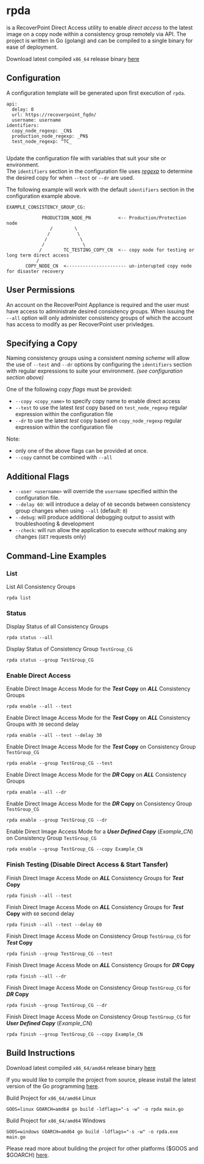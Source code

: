 rpda
====
is a RecoverPoint Direct Access utility to enable _direct access_ to the latest image on a copy node
within a consistency group remotely via API. 
The project is written in Go (golang) and can be compiled to a single binary for ease of deployment.

Download latest compiled `x86_64` release binary [here](https://github.com/bcambl/rpda/releases)

## Configuration
A configuration template will be generated upon first execution of `rpda`. 

```
api:
  delay: 0
  url: https://recoverpoint_fqdn/
  username: username
identifiers:
  copy_node_regexp: _CN$
  production_node_regexp: _PN$
  test_node_regexp: ^TC_


```

Update the configuration file with variables that suit your site or environment.  
The `identifiers` section in the configuration file uses [_regexp_](https://golang.org/pkg/regexp/) to determine the desired copy
for when `--test` or `--dr` are used.

The following example will work with the default `identifiers` section in the configuration example above.

```
EXAMPLE_CONSISTENCY_GROUP_CG:

             PRODUCTION_NODE_PN          <-- Production/Protection node
                /        \
               /          \
              /            \
             /              \
            /        TC_TESTING_COPY_CN  <-- copy node for testing or long term direct access
           /
       COPY_NODE_CN  <---------------------- un-interupted copy node for disaster recovery
```



## User Permissions
An account on the RecoverPoint Appliance is required and the user must have access to administrate desired consistency groups.
When issuing the `--all` option will only administer consistency groups of which the account has access to modify as per RecoverPoint user privledges.

## Specifying a Copy
Naming consistency groups using a consistent _naming scheme_ will allow the use of `--test` and `--dr` options by
configuring the `identifiers` section with regular expressions to suite your environment. _(see configuration section above)_

One of the following _copy flags_ must be provided:
 - `--copy <copy_name>` to specify copy name to enable direct access
 - `--test` to use the latest _test_ copy based on `test_node_regexp` regular expression within the configuration file
 - `--dr` to use the latest _test_ copy based on `copy_node_regexp` regular expression within the configuration file

 Note:  
 - only one of the above flags can be provided at once.
 - `--copy` cannot be combined with `--all`

## Additional Flags

- `--user <username>` will override the `username` specified within the configuration file.
- `--delay 60`: will introduce a delay of `60` seconds between consistency group changes when using `--all` (default: `0`)
- `--debug`: will produce additional debugging output to assist with troubleshooting & development
- `--check`: will run allow the application to execute _without_ making any changes (`GET` requests only)

## Command-Line Examples

### List  
List All Consistency Groups
```
rpda list
```

### Status  
Display Status of all Consistency Groups
```
rpda status --all
```

Display Status of Consistency Group `TestGroup_CG`
```
rpda status --group TestGroup_CG
```

### Enable Direct Access  
Enable Direct Image Access Mode for the **_Test_ Copy** on **_ALL_** Consistency Groups
```
rpda enable --all --test
```

Enable Direct Image Access Mode for the **_Test_ Copy** on **_ALL_** Consistency Groups with `30` second delay
```
rpda enable --all --test --delay 30
```

Enable Direct Image Access Mode for the **_Test_ Copy** on Consistency Group `TestGroup_CG`
```
rpda enable --group TestGroup_CG --test
```

Enable Direct Image Access Mode for the **_DR_ Copy** on **_ALL_** Consistency Groups
```
rpda enable --all --dr
```

Enable Direct Image Access Mode for the **_DR_ Copy** on Consistency Group `TestGroup_CG`
```
rpda enable --group TestGroup_CG --dr
```

Enable Direct Image Access Mode for a **_User Defined Copy_** (_Example_CN_) on Consistency Group `TestGroup_CG`
```
rpda enable --group TestGroup_CG --copy Example_CN
```

### Finish Testing (Disable Direct Access & Start Tansfer)
Finish Direct Image Access Mode on **_ALL_** Consistency Groups for **_Test_ Copy**
```
rpda finish --all --test
```

Finish Direct Image Access Mode on **_ALL_** Consistency Groups for **_Test_ Copy** with `60` second delay
```
rpda finish --all --test --delay 60
```

Finish Direct Image Access Mode on Consistency Group `TestGroup_CG` for **_Test_ Copy**
```
rpda finish --group TestGroup_CG --test
```

Finish Direct Image Access Mode on **_ALL_** Consistency Groups for **_DR_ Copy**
```
rpda finish --all --dr
```

Finish Direct Image Access Mode on Consistency Group `TestGroup_CG` for **_DR_ Copy**
```
rpda finish --group TestGroup_CG --dr
```

Finish Direct Image Access Mode on Consistency Group `TestGroup_CG` for **_User Defined Copy_** (_Example_CN_)
```
rpda finish --group TestGroup_CG --copy Example_CN
```

## Build Instructions

Download latest compiled `x86_64/amd64` release binary [here](https://github.com/bcambl/rpda/releases)

If you would like to compile the project from source, please install the latest version of the
Go programming [here](https://golang.org/dl/).

Build Project for `x86_64/amd64` Linux
```
GOOS=linux GOARCH=amd64 go build -ldflags="-s -w" -o rpda main.go
```

Build Project for `x86_64/amd64` Windows
```
GOOS=windows GOARCH=amd64 go build -ldflags="-s -w" -o rpda.exe main.go
```

Please read more about building the project for other platforms ($GOOS and $GOARCH) [here](https://golang.org/doc/install/source#environment).
